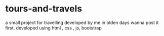 # tours-and-travels
a small project for travelling developed by me in olden days wanna post it first, developed using html , css , js, bootstrap
